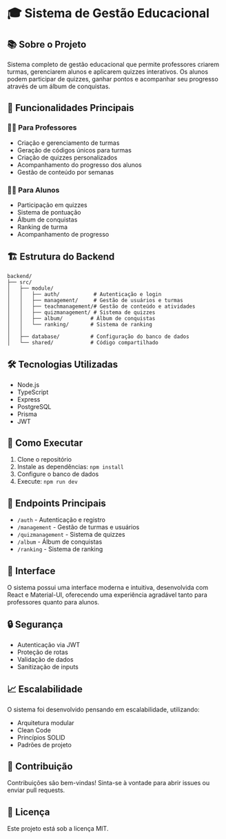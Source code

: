 # 🎓 Sistema de Gestão Educacional

## 📚 Sobre o Projeto

Sistema completo de gestão educacional que permite professores criarem turmas, gerenciarem alunos e aplicarem quizzes interativos. Os alunos podem participar de quizzes, ganhar pontos e acompanhar seu progresso através de um álbum de conquistas.

## 🎯 Funcionalidades Principais

### 👨‍🏫 Para Professores
- Criação e gerenciamento de turmas
- Geração de códigos únicos para turmas
- Criação de quizzes personalizados
- Acompanhamento do progresso dos alunos
- Gestão de conteúdo por semanas

### 👨‍🎓 Para Alunos
- Participação em quizzes
- Sistema de pontuação
- Álbum de conquistas
- Ranking de turma
- Acompanhamento de progresso

## 🏗️ Estrutura do Backend

```
backend/
├── src/
│   ├── module/
│   │   ├── auth/           # Autenticação e login
│   │   ├── management/     # Gestão de usuários e turmas
│   │   ├── teachmanagement/# Gestão de conteúdo e atividades
│   │   ├── quizmanagement/ # Sistema de quizzes
│   │   ├── album/         # Álbum de conquistas
│   │   └── ranking/       # Sistema de ranking
│   │
│   ├── database/          # Configuração do banco de dados
│   └── shared/            # Código compartilhado
```

## 🛠️ Tecnologias Utilizadas

- Node.js
- TypeScript
- Express
- PostgreSQL
- Prisma
- JWT

## 🚀 Como Executar

1. Clone o repositório
2. Instale as dependências: `npm install`
3. Configure o banco de dados
4. Execute: `npm run dev`

## 📱 Endpoints Principais

- `/auth` - Autenticação e registro
- `/management` - Gestão de turmas e usuários
- `/quizmanagement` - Sistema de quizzes
- `/album` - Álbum de conquistas
- `/ranking` - Sistema de ranking

## 🎨 Interface

O sistema possui uma interface moderna e intuitiva, desenvolvida com React e Material-UI, oferecendo uma experiência agradável tanto para professores quanto para alunos.

## 🔒 Segurança

- Autenticação via JWT
- Proteção de rotas
- Validação de dados
- Sanitização de inputs

## 📈 Escalabilidade

O sistema foi desenvolvido pensando em escalabilidade, utilizando:
- Arquitetura modular
- Clean Code
- Princípios SOLID
- Padrões de projeto

## 🤝 Contribuição

Contribuições são bem-vindas! Sinta-se à vontade para abrir issues ou enviar pull requests.

## 📝 Licença

Este projeto está sob a licença MIT.
